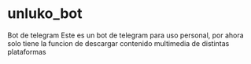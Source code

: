 # unluko_bot
Bot de telegram
Este es un bot de telegram para uso personal, por ahora solo tiene la funcion de descargar contenido multimedia de distintas plataformas
